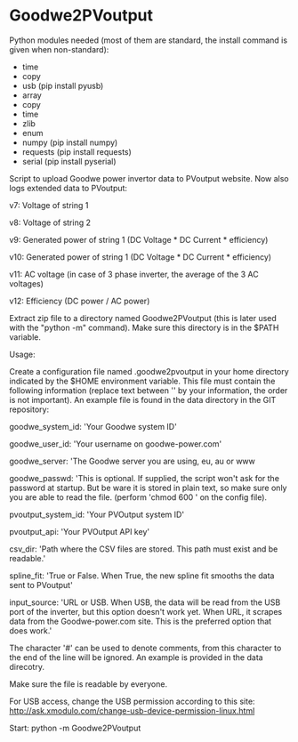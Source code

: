 # Goodwe2PVoutput
Python modules needed (most of them are standard, the install command is given when non-standard):
- time
- copy
- usb (pip install pyusb)
- array
- copy
- time
- zlib
- enum
- numpy (pip install numpy)
- requests (pip install requests)
- serial (pip install pyserial)


Script to upload Goodwe power invertor data to PVoutput website. Now also logs extended data to PVoutput:

v7: Voltage of string 1

v8: Voltage of string 2

v9: Generated power of string 1 (DC Voltage * DC Current * efficiency)

v10: Generated power of string 1 (DC Voltage * DC Current * efficiency)

v11: AC voltage (in case of 3 phase inverter, the average of the 3 AC voltages)

v12: Efficiency (DC power / AC power)


Extract zip file to a directory named Goodwe2PVoutput (this is later used with the "python -m" command). Make sure this directory is in the $PATH variable.

Usage:

Create a configuration file named .goodwe2pvoutput in your home directory
indicated by the $HOME environment variable. This file must contain the
following information (replace text between '' by your information, the order 
is not important). An example file is found in the data directory in the GIT repository:

goodwe_system_id: 'Your Goodwe system ID'

goodwe_user_id: 'Your username on goodwe-power.com'

goodwe_server: 'The Goodwe server you are using, eu, au or www

goodwe_passwd: 'This is optional. If supplied, the script won't ask for the password at startup. But be ware it is stored in plain text, so make sure only you are able to read the file. (perform 'chmod 600 <config file>' on the config file).

pvoutput_system_id: 'Your PVOutput system ID'

pvoutput_api: 'Your PVOutput API key'

csv_dir: 'Path where the CSV files are stored. This path must exist and be readable.'

spline_fit: 'True or False. When True, the new spline fit smooths the data sent to PVoutput'

input_source: 'URL or USB. When USB, the data will be read from the USB port of the inverter, but this option doesn't work yet. When URL, it scrapes data from the Goodwe-power.com site. This is the preferred option that does work.'

The character '#' can be used to denote comments, from this character to the
end of the line will be ignored. An example is provided in the data direcotry.

Make sure the file is readable by everyone.

For USB access, change the USB permission according to this site: http://ask.xmodulo.com/change-usb-device-permission-linux.html

Start:
python -m Goodwe2PVoutput
